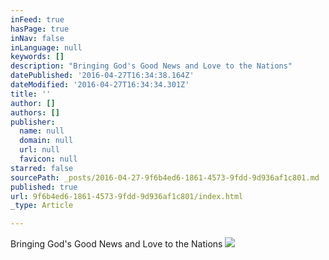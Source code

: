 ```yaml
---
inFeed: true
hasPage: true
inNav: false
inLanguage: null
keywords: []
description: "Bringing God's Good News and Love to the Nations"
datePublished: '2016-04-27T16:34:38.164Z'
dateModified: '2016-04-27T16:34:34.301Z'
title: ''
author: []
authors: []
publisher:
  name: null
  domain: null
  url: null
  favicon: null
starred: false
sourcePath: _posts/2016-04-27-9f6b4ed6-1861-4573-9fdd-9d936af1c801.md
published: true
url: 9f6b4ed6-1861-4573-9fdd-9d936af1c801/index.html
_type: Article

---
```

Bringing God's Good News and Love to the Nations
![](https://the-grid-user-content.s3-us-west-2.amazonaws.com/bf5adff6-5aa4-4eb6-8de3-43dc32af0923.jpg)